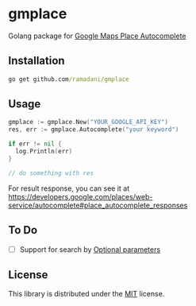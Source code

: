 # gmplace

Golang package for [Google Maps Place Autocomplete](https://developers.google.com/places/web-service/autocomplete)

## Installation

```cmd
go get github.com/ramadani/gmplace
```

## Usage

```go
gmplace := gmplace.New("YOUR_GOOGLE_API_KEY")
res, err := gmplace.Autocomplete("your keyword")

if err != nil {
  log.Println(err)
}

// do something with res
```

For result response, you can see it at https://developers.google.com/places/web-service/autocomplete#place_autocomplete_responses

## To Do

- [ ] Support for search by [Optional parameters](https://developers.google.com/places/web-service/autocomplete#place_autocomplete_requests)


## License

This library is distributed under the [MIT](LICENSE) license.